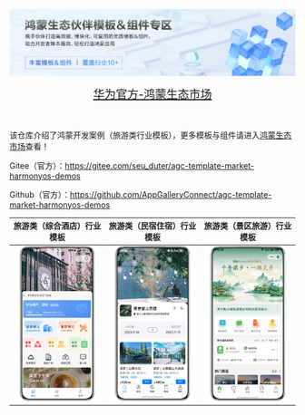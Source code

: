![输入图片说明](%E5%8D%8E%E4%B8%BA%E5%AE%98%E6%96%B9-%E9%B8%BF%E8%92%99%E7%94%9F%E6%80%81%E5%B8%82%E5%9C%BA.png)

<div align="center">
  <span style="font-size: 20px;">
    <a href="https://developer.huawei.com/consumer/cn/market/prod-list?origin=template">华为官方-鸿蒙生态市场</a>
  </span>
</div>

</br>
</br>

该仓库介绍了鸿蒙开发案例（旅游类行业模板），更多模板与组件请进入[鸿蒙生态市场](https://developer.huawei.com/consumer/cn/market/prod-list/4437348dd20f48249540d1b57ef2eff6/categoryL2_202410080002)查看！

Gitee（官方）：https://gitee.com/seu_duter/agc-template-market-harmonyos-demos

Github（官方）：https://github.com/AppGalleryConnect/agc-template-market-harmonyos-demos

| 旅游类（综合酒店）行业模板 | 旅游类（民宿住宿）行业模板 | 旅游类（景区旅游）行业模板 |
|:---:|:---:|:---:|
| ![输入图片说明](%E6%97%85%E6%B8%B8%EF%BC%88%E7%BB%BC%E5%90%88%E9%85%92%E5%BA%97%EF%BC%89%E5%85%83%E6%9C%8D%E5%8A%A1%E6%A8%A1%E6%9D%BF.png)| ![输入图片说明](%E6%B0%91%E5%AE%BF%E4%BD%8F%E5%AE%BF%E5%BA%94%E7%94%A8%E6%A8%A1%E6%9D%BF.png) |![输入图片说明](%E6%99%AF%E5%8C%BA%E6%97%85%E6%B8%B8%E5%85%83%E6%9C%8D%E5%8A%A1%E6%A8%A1%E6%9D%BF.png)|

